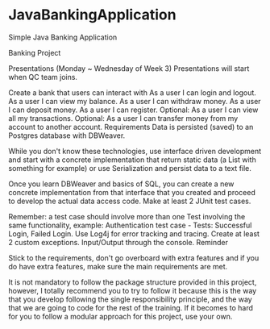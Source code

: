 # JavaBankingApplication
Simple Java Banking Application 

Banking Project

Presentations (Monday ~ Wednesday of Week 3)
Presentations will start when QC team joins.

Create a bank that users can interact with
As a user I can login and logout.
As a user I can view my balance.
As a user I can withdraw money.
As a user I can deposit money.
As a user I can register.
Optional: As a user I can view all my transactions.
Optional: As a user I can transfer money from my account to another account.
Requirements
Data is persisted (saved) to an Postgres database with DBWeaver.

While you don't know these technologies, use interface driven development and start with a concrete implementation that return static data (a List with something for example) or use Serialization and persist data to a text file.

Once you learn DBWeaver and basics of SQL, you can create a new concrete implementation from that interface that you created and proceed to develop the actual data access code.
Make at least 2 JUnit test cases.

Remember: a test case should involve more than one Test involving the same functionality, example: Authentication test case - Tests: Successful Login, Failed Login.
Use Log4j for error tracking and tracing.
Create at least 2 custom exceptions.
Input/Output through the console.
Reminder

Stick to the requirements, don't go overboard with extra features and if you do have extra features, make sure the main requirements are met.

It is not mandatory to follow the package structure provided in this project, however, I totally recommend you to try to follow it because this is the way that you develop following the single responsibility principle, and the way that we are going to code for the rest of the training.
If it becomes to hard for you to follow a modular approach for this project, use your own.

